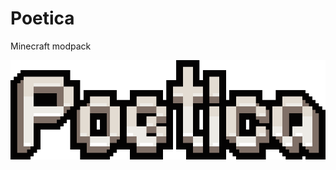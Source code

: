 # Poetica
Minecraft modpack

![Alt text](https://github.com/Verph/Poetica/blob/master/overrides/resources/mainmenu/textures/Poetica-Wordmark.png?raw=true "Title")
